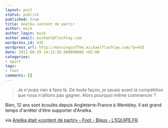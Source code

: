 ```yaml
---
layout: post
status: publish
published: true
title: Anelka content de partir
author: mick
author_login: mick
author_email: mickael@flochlay.com
wordpress_id: 435
wordpress_url: http://morningcoffee.mickaelflochlay.com/?p=435
date: 2011-06-29 14:13:56.000000000 +02:00
categories:
- Sport
tags:
- foot
comments: []
---
```

<blockquote>Je n'avais rien à faire là. De toute façon, je savais avant la compétition que nous n'allions pas gagner. Alors pourquoi même commencer ?</blockquote>
Bien, 12 ans sont écoulés depuis Angleterre-France à Wembley. Il est grand temps d'arrêter d'être supporter d'Anelka.

via <a href="http://www.lequipe.fr/Football/breves2011/20110625_200231_anelka-etait-content-de-partir.html">Anelka était «content de partir» - Foot - Bleus - L'EQUIPE.FR</a>.
